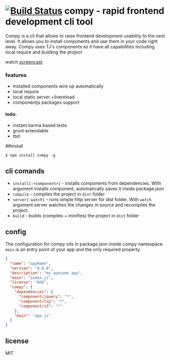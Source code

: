 [![Build Status](https://travis-ci.org/edjafarov/compy.png?branch=master)](https://travis-ci.org/edjafarov/compy)
compy - rapid frontend development cli tool
=====
Compy is a cli that allows to raise frontend development usability to the next level. It allows you to install components and use them in your code right away. Compy uses TJ's components so it have all capabilities including local require and building the project

watch [screencast](http://www.youtube.com/watch?v=IYSPHvw2KSk)

### features
* installed components wire up automatically
* local require
* local static server +livereload
* componentjs packages support

#### todo:
- instant karma based tests
- grunt extendable
- tbd

##install

```$ npm install compy -g```

## cli comands
* ```install[:<component>]``` - installs components from dependencies. With argument installs component, automatically saves it inside package.json
* ```compile``` - compiles the project in ```dist``` folder
* ```server[:watch]``` - runs simple http server for dist folder. With ```watch``` argument server watches the changes in source and recompiles the project.
* ```build``` - builds (compiles + minifies) the project in ```dist``` folder

## config
The configuration for compy sits in package.json inside compy namespace. ```main``` is an entry point of your app and the only required property.

```json
{                                                                                                                 
  "name": "appName",
  "version": "0.0.0",
  "description": "my awesome app",
  "main": "index.js",
  "license": "BSD",
  "compy": {
    "dependencies": {
      "component/jquery": "*",
      "component/tip": "*",
      "component/s3": "*"
    },
    "main": "app.js"
  }
}
```
## license

MIT

